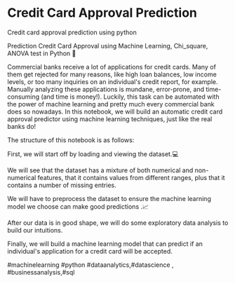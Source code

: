 # Credit Card Approval Prediction
Credit card approval prediction using python


Prediction Credit Card Approval using Machine Learning, Chi_square, ANOVA test in Python 🐍

Commercial banks receive a lot of applications for credit cards. Many of them get rejected for many reasons, like high loan balances, low income levels, or too many inquiries on an individual's credit report, for example. Manually analyzing these applications is mundane, error-prone, and time-consuming (and time is money!). Luckily, this task can be automated with the power of machine learning and pretty much every commercial bank does so nowadays. In this notebook, we will build an automatic credit card approval predictor using machine learning techniques, just like the real banks do!


The structure of this notebook is as follows:

First, we will start off by loading and viewing the dataset.💻

We will see that the dataset has a mixture of both numerical and non-numerical features, that it contains values from different ranges, plus that it contains a number of missing entries.

We will have to preprocess the dataset to ensure the machine learning model we choose can make good predictions .📈

After our data is in good shape, we will do some exploratory data analysis to build our intuitions.

Finally, we will build a machine learning model that can predict if an individual's application for a credit card will be accepted.


#machinelearning #python #dataanalytics,#datascience , #businessanalysis,#sql
